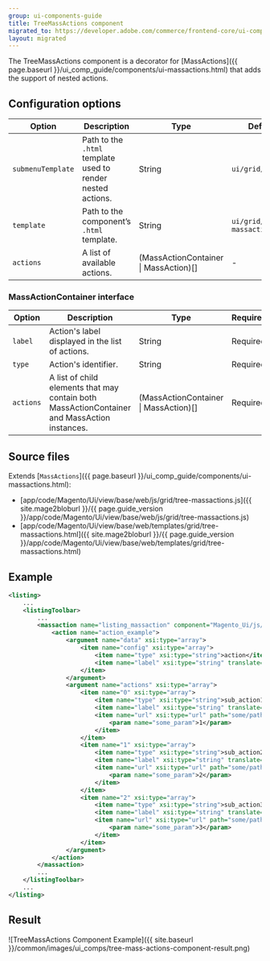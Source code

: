 ```yaml
---
group: ui-components-guide
title: TreeMassActions component
migrated_to: https://developer.adobe.com/commerce/frontend-core/ui-components/components/tree-mass-actions/
layout: migrated
---
```


The TreeMassActions component is a decorator for [MassActions]({{ page.baseurl }}/ui_comp_guide/components/ui-massactions.html) that adds the support of nested actions.

## Configuration options

| Option | Description | Type | Default |
| --- | --- | --- | --- |
| `submenuTemplate` | Path to the `.html` template used to render nested actions. | String | `ui/grid/submenu` |
| `template` | Path to the component’s `.html` template. | String | `ui/grid/tree-massactions` |
| `actions` | A list of available actions. | (MassActionContainer \| MassAction)[] | - |

### MassActionContainer interface

| Option | Description | Type | Required |
| --- | --- | --- | --- |
| `label` | Action's label displayed in the list of actions. | String | Required |
| `type` | Action's identifier. | String | Required |
| `actions` | A list of child elements that may contain both MassActionContainer and MassAction instances. | (MassActionContainer \| MassAction)[] | Required |

## Source files

Extends [`MassActions`]({{ page.baseurl }}/ui_comp_guide/components/ui-massactions.html):

-  [app/code/Magento/Ui/view/base/web/js/grid/tree-massactions.js]({{ site.mage2bloburl }}/{{ page.guide_version }}/app/code/Magento/Ui/view/base/web/js/grid/tree-massactions.js)
-  [app/code/Magento/Ui/view/base/web/templates/grid/tree-massactions.html]({{ site.mage2bloburl }}/{{ page.guide_version }}/app/code/Magento/Ui/view/base/web/templates/grid/tree-massactions.html)

## Example

```xml
<listing>
    ...
    <listingToolbar>
        ...
        <massaction name="listing_massaction" component="Magento_Ui/js/grid/tree-massactions">
            <action name="action_example">
                <argument name="data" xsi:type="array">
                    <item name="config" xsi:type="array">
                        <item name="type" xsi:type="string">action</item>
                        <item name="label" xsi:type="string" translate="true">Actions</item>
                    </item>
                </argument>
                <argument name="actions" xsi:type="array">
                    <item name="0" xsi:type="array">
                        <item name="type" xsi:type="string">sub_action1</item>
                        <item name="label" xsi:type="string" translate="true">Sub action #1</item>
                        <item name="url" xsi:type="url" path="some/path">
                            <param name="some_param">1</param>
                        </item>
                    </item>
                    <item name="1" xsi:type="array">
                        <item name="type" xsi:type="string">sub_action2</item>
                        <item name="label" xsi:type="string" translate="true">Sub action #2</item>
                        <item name="url" xsi:type="url" path="some/path">
                            <param name="some_param">2</param>
                        </item>
                    </item>
                    <item name="2" xsi:type="array">
                        <item name="type" xsi:type="string">sub_action3</item>
                        <item name="label" xsi:type="string" translate="true">Sub action #3</item>
                        <item name="url" xsi:type="url" path="some/path">
                            <param name="some_param">3</param>
                        </item>
                    </item>
                </argument>
            </action>
        </massaction>
        ...
    </listingToolbar>
    ...
</listing>
```

## Result

![TreeMassActions Component Example]({{ site.baseurl }}/common/images/ui_comps/tree-mass-actions-component-result.png)
